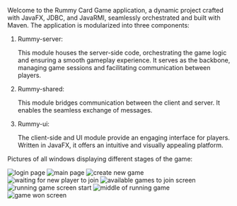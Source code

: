 Welcome to the Rummy Card Game application, a dynamic project crafted with JavaFX, JDBC, and JavaRMI, seamlessly orchestrated and built with Maven. The application is modularized into three components:
1.	Rummy-server:
 
      This module houses the server-side code, orchestrating the game logic and ensuring a smooth gameplay experience. It serves as the backbone, managing game sessions and facilitating communication between players.
2.	Rummy-shared:
  
      This module bridges communication between the client and server. It enables the seamless exchange of messages.
3.	Rummy-ui:
 
      The client-side and UI module provide an engaging interface for players. Written in JavaFX, it offers an intuitive and visually appealing platform.

Pictures of all windows displaying different stages of the game:
  	
![login page](https://github.com/pentagonpie/Rummy_Project/assets/4439355/018562c6-011f-4e39-8bb2-3e52e7f749c6)
![main page](https://github.com/pentagonpie/Rummy_Project/assets/4439355/ffe86b8f-a676-4053-8c6b-203685c18b31)
![create new game](https://github.com/pentagonpie/Rummy_Project/assets/4439355/46a245a7-5796-489d-bd73-c800398228f7)
![waiting for new player to join](https://github.com/pentagonpie/Rummy_Project/assets/4439355/6c146812-6aa3-4199-bf08-c3080a03fc4e)
![available games to join screen](https://github.com/pentagonpie/Rummy_Project/assets/4439355/f11acee2-d89b-4c9e-950b-661f29f4352d)
![running game screen start](https://github.com/pentagonpie/Rummy_Project/assets/4439355/0e607112-3b84-4a91-88ad-eb9afd9205d4)
![middle of running game](https://github.com/pentagonpie/Rummy_Project/assets/4439355/d3800ec3-8a65-450d-8dc6-17661b3da4b0)
![game won screen](https://github.com/pentagonpie/Rummy_Project/assets/4439355/4bdca692-c9ef-451d-bce0-68fdeab93a3e)



